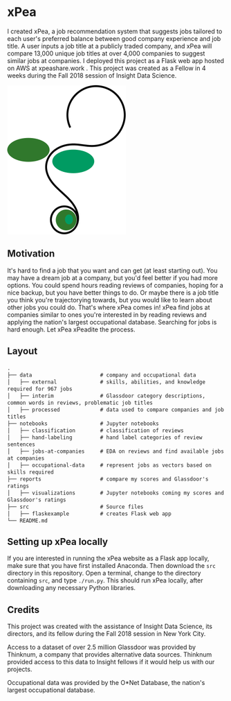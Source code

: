 # xPea

I created xPea, a job recommendation system that suggests jobs tailored to each user's preferred balance between good company experience and job title. A user inputs a job title at a publicly traded company, and xPea will compare 13,000 unique job titles at over 4,000 companies to suggest similar jobs at companies. I deployed this project as a Flask web app hosted on AWS at xpeashare.work . This project was created as a Fellow in 4 weeks during the Fall 2018 session of Insight Data Science.

![xPea logo](https://raw.githubusercontent.com/djjung2/xPea-Share-Insight-DS/master/src/flaskexample/static/images/xPea_Logo.png)

## Motivation

It's hard to find a job that you want and can get (at least starting out). You may have a dream job at a company, but you'd feel better if you had more options. You could spend hours reading reviews of companies, hoping for a nice backup, but you have better things to do. Or maybe there is a job title you think you're trajectorying towards, but you would like to learn about other jobs you could do. That's where xPea comes in! xPea find jobs at companies similar to ones you're interested in by reading reviews and applying the nation's largest occupational database. Searching for jobs is hard enough. Let xPea xPeadite the process.

## Layout

    .
    ├── data                      # company and occupational data
    │   ├── external              # skills, abilities, and knowledge required for 967 jobs
    │   ├── interim               # Glassdoor category descriptions, common words in reviews, problematic job titles
    │   ├── processed             # data used to compare companies and job titles
    ├── notebooks                 # Jupyter notebooks
    │   ├── classification        # classification of reviews
    │   ├── hand-labeling         # hand label categories of review sentences 
    │   ├── jobs-at-companies     # EDA on reviews and find available jobs at companies
    │   ├── occupational-data     # represent jobs as vectors based on skills required
    ├── reports                   # compare my scores and Glassdoor's ratings
    │   ├── visualizations        # Jupyter notebooks coming my scores and Glassdoor's ratings
    ├── src                       # Source files
    │   ├── flaskexample          # creates Flask web app
    └── README.md

## Setting up xPea locally

If you are interested in running the xPea website as a Flask app locally, make sure that you have first installed Anaconda. Then download the `src` directory in this repository. Open a terminal, change to the directory containing `src`, and type `./run.py`. This should run xPea locally, after downloading any necessary Python libraries. 

## Credits

This project was created with the assistance of Insight Data Science, its directors, and its fellow during the Fall 2018 session in New York City.

Access to a dataset of over 2.5 million Glassdoor was provided by Thinknum, a company that provides alternative data sources. Thinknum provided access to this data to Insight fellows if it would help us with our projects. 

Occupational data was provided by the O\*Net Database, the nation's largest occupational database.
